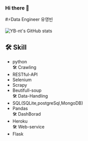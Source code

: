 ### Hi there 👋

<!--
**YB-nt/YB-nt** is a ✨ _special_ ✨ repository because its `README.md` (this file) appears on your GitHub profile.

Here are some ideas to get you started:

- 🔭 I’m currently working on ...
- 🌱 I’m currently learning ...
- 👯 I’m looking to collaborate on ...
- 🤔 I’m looking for help with ...
- 💬 Ask me about ...
- 📫 How to reach me: ...
- 😄 Pronouns: ...
- ⚡ Fun fact: ...
-->
#⚡Data Engineer 유영빈

![YB-nt's GitHub stats](https://github-readme-stats.vercel.app/api?username=YB-nt&show_icons=true&theme=transparent)

## 🛠 Skill 
  - python <br>
🛠 Crawling <br>
  - RESTful-API
  - Selenium 
  - Scrapy 
  - Beutifull-soup <br>
🛠 Data-Handling <br>
  - SQL(SQLite,postgreSql,MongoDB)
  - Pandas<br>
🛠 DashBorad <br>
  - Heroku <br>
🛠 Web-service <br>
  - Flask
